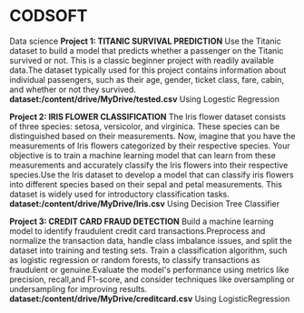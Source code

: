 # CODSOFT
Data science 
**Project 1:
TITANIC SURVIVAL PREDICTION**
Use the Titanic dataset to build a model that predicts whether a passenger on the Titanic survived or not. This is a classic beginner project with readily available data.The dataset typically used for this project contains information about individual passengers, such as their age, gender, ticket class, fare, cabin, and whether or not they survived.
**dataset:/content/drive/MyDrive/tested.csv**
Using Logestic Regression

**Project 2:
IRIS FLOWER CLASSIFICATION**
The Iris flower dataset consists of three species: setosa, versicolor, and virginica. These species can be distinguished based on their measurements. Now, imagine that you have the measurements of Iris flowers categorized by their respective species. Your objective is to train a machine learning model that can learn from these measurements and accurately classify the Iris flowers into their respective species.Use the Iris dataset to develop a model that can classify iris flowers into different species based on their sepal and petal measurements. This dataset is widely used for introductory classification tasks.
**dataset:/content/drive/MyDrive/Iris.csv**
Using Decision Tree Classifier

**Project 3:
CREDIT CARD FRAUD DETECTION**
Build a machine learning model to identify fraudulent credit card transactions.Preprocess and normalize the transaction data, handle class imbalance issues, and split the dataset into training and testing sets.
Train a classification algorithm, such as logistic regression or random forests, to classify transactions as fraudulent or genuine.Evaluate the model's performance using metrics like precision, recall,and F1-score, and consider techniques like oversampling or undersampling for improving results.
**dataset:/content/drive/MyDrive/creditcard.csv**
Using LogisticRegression

